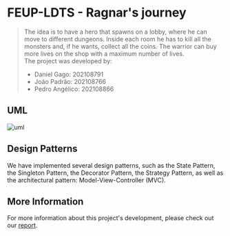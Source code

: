# FEUP-LDTS - Ragnar's journey

> The idea is to have a hero that spawns on a lobby, where he can move to different dungeons. Inside each room he has to kill all the monsters and, if he wants, collect  all the coins. The warrior can buy more lives on the shop with a maximum number of lives.<br>
> The project was developed by:<br>
>- Daniel Gago\: 202108791 <br>
>- João Padrão\: 202108766<br>
>- Pedro Angélico\: 202108866<br>

## UML
![uml](https://user-images.githubusercontent.com/72285606/208432053-81bf103e-bb53-4558-bcd6-a6528b4436a3.png)

## Design Patterns

We have implemented several design patterns, such as the State Pattern, the Singleton Pattern, the Decorator Pattern, the Strategy Pattern, as well as the architectural pattern: Model-View-Controller (MVC).

## More Information

For more information about this project's development, please check out our [report](./docs/README.md).